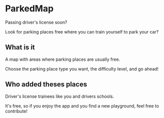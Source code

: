 # ParkedMap

Passing driver's license soon?

Look for parking places free where you can train yourself to park your car?

## What is it

A map with areas where parking places are usually free.

Choose the parking place type you want, the difficulty level, and go ahead! 

## Who added theses places

Driver's license trainees like you and drivers schools.

It's free, so if you enjoy the app and you find a new playground, feel free to contribute!

